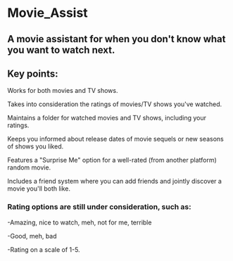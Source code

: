 # Movie_Assist

## A movie assistant for when you don't know what you want to watch next.
  
## Key points: 
 
Works for both movies and TV shows. 

Takes into consideration the ratings of movies/TV shows you've watched. 

Maintains a folder for watched movies and TV shows, including your ratings.

Keeps you informed about release dates of movie sequels or new seasons of shows you liked.

Features a "Surprise Me" option for a well-rated (from another platform) random movie. 

Includes a friend system where you can add friends and jointly discover a movie you'll both like. 

### Rating options are still under consideration, such as:

-Amazing, nice to watch, meh, not for me, terrible 

-Good, meh, bad

-Rating on a scale of 1-5.

